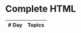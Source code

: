 # Complete HTML 

| # Day                     | Topics
|-------|:-------------------------------------------|
